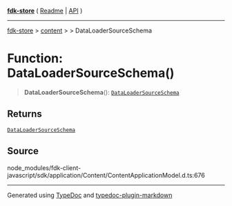 [**fdk-store**](../../../README.md) ( [Readme](../../../README.md) \| [API](../../../API.md) )

---

[fdk-store](../../../API.md) > [content](../../README.md) > [<internal>](../README.md) > DataLoaderSourceSchema

# Function: DataLoaderSourceSchema()

> **DataLoaderSourceSchema**(): [`DataLoaderSourceSchema`](../type-aliases/type-alias.DataLoaderSourceSchema.md)

## Returns

[`DataLoaderSourceSchema`](../type-aliases/type-alias.DataLoaderSourceSchema.md)

## Source

node_modules/fdk-client-javascript/sdk/application/Content/ContentApplicationModel.d.ts:676

---

Generated using [TypeDoc](https://typedoc.org/) and [typedoc-plugin-markdown](https://www.npmjs.com/package/typedoc-plugin-markdown)
